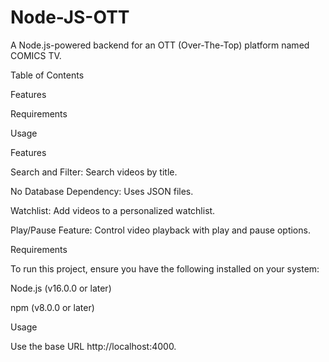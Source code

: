 # Node-JS-OTT

A Node.js-powered backend for an OTT (Over-The-Top) platform named COMICS TV.

Table of Contents

Features

Requirements

Usage


Features

Search and Filter: Search videos by title.

No Database Dependency: Uses JSON files.

Watchlist: Add videos to a personalized watchlist.

Play/Pause Feature: Control video playback with play and pause options.



Requirements

To run this project, ensure you have the following installed on your system:

Node.js (v16.0.0 or later)

npm (v8.0.0 or later)



Usage


Use the base URL http://localhost:4000.

